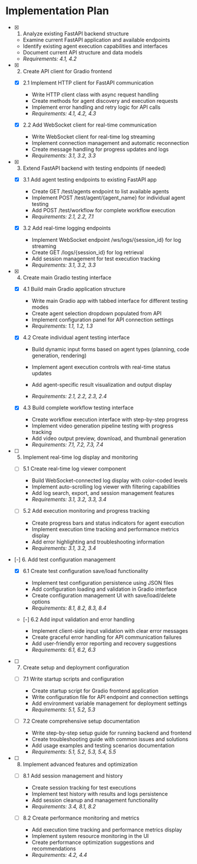 # Implementation Plan

- [x] 1. Analyze existing FastAPI backend structure





  - Examine current FastAPI application and available endpoints
  - Identify existing agent execution capabilities and interfaces
  - Document current API structure and data models
  - _Requirements: 4.1, 4.2_

- [x] 2. Create API client for Gradio frontend





  - [x] 2.1 Implement HTTP client for FastAPI communication


    - Write HTTP client class with async request handling
    - Create methods for agent discovery and execution requests
    - Implement error handling and retry logic for API calls
    - _Requirements: 4.1, 4.2, 4.3_

  - [x] 2.2 Add WebSocket client for real-time communication


    - Write WebSocket client for real-time log streaming
    - Implement connection management and automatic reconnection
    - Create message handling for progress updates and logs
    - _Requirements: 3.1, 3.2, 3.3_

- [x] 3. Extend FastAPI backend with testing endpoints (if needed)





  - [x] 3.1 Add agent testing endpoints to existing FastAPI app


    - Create GET /test/agents endpoint to list available agents
    - Implement POST /test/agent/{agent_name} for individual agent testing
    - Add POST /test/workflow for complete workflow execution
    - _Requirements: 2.1, 2.2, 7.1_

  - [x] 3.2 Add real-time logging endpoints


    - Implement WebSocket endpoint /ws/logs/{session_id} for log streaming
    - Create GET /logs/{session_id} for log retrieval
    - Add session management for test execution tracking
    - _Requirements: 3.1, 3.2, 3.3_

- [x] 4. Create main Gradio testing interface





  - [x] 4.1 Build main Gradio application structure


    - Write main Gradio app with tabbed interface for different testing modes
    - Create agent selection dropdown populated from API
    - Implement configuration panel for API connection settings
    - _Requirements: 1.1, 1.2, 1.3_



  - [x] 4.2 Create individual agent testing interface





    - Build dynamic input forms based on agent types (planning, code generation, rendering)
    - Implement agent execution controls with real-time status updates
    - Add agent-specific result visualization and output display


    - _Requirements: 2.1, 2.2, 2.3, 2.4_

  - [x] 4.3 Build complete workflow testing interface








    - Create workflow execution interface with step-by-step progress
    - Implement video generation pipeline testing with progress tracking
    - Add video output preview, download, and thumbnail generation
    - _Requirements: 7.1, 7.2, 7.3, 7.4_

- [ ] 5. Implement real-time log display and monitoring
  - [ ] 5.1 Create real-time log viewer component
    - Build WebSocket-connected log display with color-coded levels
    - Implement auto-scrolling log viewer with filtering capabilities
    - Add log search, export, and session management features
    - _Requirements: 3.1, 3.2, 3.3, 3.4_

  - [ ] 5.2 Add execution monitoring and progress tracking
    - Create progress bars and status indicators for agent execution
    - Implement execution time tracking and performance metrics display
    - Add error highlighting and troubleshooting information
    - _Requirements: 3.1, 3.2, 3.4_

- [-] 6. Add test configuration management



  - [x] 6.1 Create test configuration save/load functionality


    - Implement test configuration persistence using JSON files
    - Add configuration loading and validation in Gradio interface
    - Create configuration management UI with save/load/delete options
    - _Requirements: 8.1, 8.2, 8.3, 8.4_


  - [-] 6.2 Add input validation and error handling



    - Implement client-side input validation with clear error messages
    - Create graceful error handling for API communication failures
    - Add user-friendly error reporting and recovery suggestions
    - _Requirements: 6.1, 6.2, 6.3_

- [ ] 7. Create setup and deployment configuration
  - [ ] 7.1 Write startup scripts and configuration
    - Create startup script for Gradio frontend application
    - Write configuration file for API endpoint and connection settings
    - Add environment variable management for deployment settings
    - _Requirements: 5.1, 5.2, 5.3_

  - [ ] 7.2 Create comprehensive setup documentation
    - Write step-by-step setup guide for running backend and frontend
    - Create troubleshooting guide with common issues and solutions
    - Add usage examples and testing scenarios documentation
    - _Requirements: 5.1, 5.2, 5.3, 5.4, 5.5_

- [ ] 8. Implement advanced features and optimization
  - [ ] 8.1 Add session management and history
    - Create session tracking for test executions
    - Implement test history with results and logs persistence
    - Add session cleanup and management functionality
    - _Requirements: 3.4, 8.1, 8.2_

  - [ ] 8.2 Create performance monitoring and metrics
    - Add execution time tracking and performance metrics display
    - Implement system resource monitoring in the UI
    - Create performance optimization suggestions and recommendations
    - _Requirements: 4.2, 4.4_